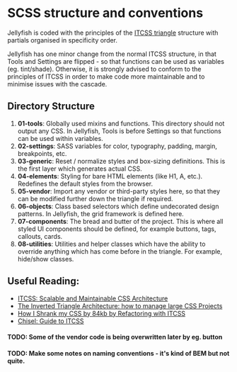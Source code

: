 # SCSS structure and conventions

Jellyfish is coded with the principles of the [ITCSS triangle](https://www.xfive.co/blog/itcss-scalable-maintainable-css-architecture/) structure with partials organised in specificity order.

Jellyfish has one minor change from the normal ITCSS structure, in that Tools and Settings are flipped - so that functions can be used as variables (eg. tint/shade). Otherwise, it is strongly advised to conform to the principles of ITCSS in order to make code more maintainable and to minimise issues with the cascade.

## Directory Structure

1. **01-tools**: Globally used mixins and functions. This directory should not output any CSS. In Jellyfish, Tools is before Settings so that functions can be used within variables.
2. **02-settings**: SASS variables for color, typography, padding, margin, breakpoints, etc.
3. **03-generic**: Reset / normalize styles and box-sizing definitions. This is the first layer which generates actual CSS.
4. **04-elements**: Styling for bare HTML elements (like H1, A, etc.). Redefines the default styles from the browser.
5. **05-vendor**: Import any vendor or third-party styles here, so that they can be modified further down the triangle if required.
6. **06-objects**: Class based selectors which define undecorated design patterns. In Jellyfish, the grid framework is defined here.
7. **07-components**: The bread and butter of the project. This is where all styled UI components should be defined, for example buttons, tags, callouts, cards.
8. **08-utilities**: Utilities and helper classes which have the ability to override anything which has come before in the triangle. For example, hide/show classes.

## Useful Reading:

- [ITCSS: Scalable and Maintainable CSS Architecture](https://www.xfive.co/blog/itcss-scalable-maintainable-css-architecture/)
- [The Inverted Triangle Architecture: how to manage large CSS Projects](https://www.freecodecamp.org/news/managing-large-s-css-projects-using-the-inverted-triangle-architecture-3c03e4b1e6df/)
- [How I Shrank my CSS by 84kb by Refactoring with ITCSS](https://medium.com/@jordankoschei/how-i-shrank-my-css-by-84kb-by-refactoring-with-itcss-2e8dafee123a)
- [Chisel: Guide to ITCSS](https://www.getchisel.co/docs/development/itcss/)


#### TODO: Some of the vendor code is being overwritten later by eg. button

#### TODO: Make some notes on naming conventions - it's kind of BEM but not quite.
